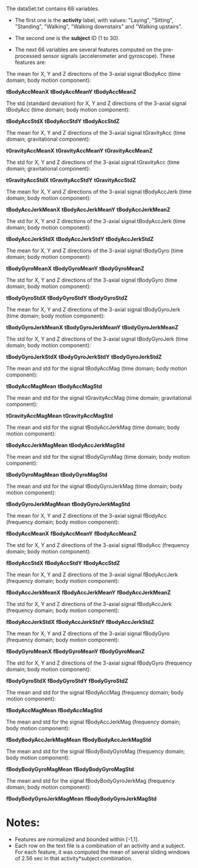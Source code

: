 The dataSet.txt contains 68 variables.

* The first one is the **activity** label, with values: "Laying", "Sitting", "Standing", "Walking", "Walking downstairs" and
"Walking upstairs".

* The second one is the **subject** ID (1 to 30). 

* The next 66 variables are several features computed on the pre-processed sensor signals (accelerometer and gyroscope). These features are:

The mean for X, Y and Z directions of the 3-axial signal tBodyAcc (time domain; body motion component):

**tBodyAccMeanX**
**tBodyAccMeanY**
**tBodyAccMeanZ**

The std (standard deviation) for X, Y and Z directions of the 3-axial signal tBodyAcc (time domain; body motion component):

**tBodyAccStdX**
**tBodyAccStdY**
**tBodyAccStdZ**

The mean for X, Y and Z directions of the 3-axial signal tGravityAcc (time domain; gravitational component):

**tGravityAccMeanX**
**tGravityAccMeanY**
**tGravityAccMeanZ**

The std for X, Y and Z directions of the 3-axial signal tGravityAcc (time domain; gravitational component):

**tGravityAccStdX**
**tGravityAccStdY**
**tGravityAccStdZ**

The mean for X, Y and Z directions of the 3-axial signal tBodyAccJerk (time domain; body motion component):

**tBodyAccJerkMeanX**
**tBodyAccJerkMeanY**
**tBodyAccJerkMeanZ**

The std for X, Y and Z directions of the 3-axial signal tBodyAccJerk (time domain; body motion component):

**tBodyAccJerkStdX**
**tBodyAccJerkStdY**
**tBodyAccJerkStdZ**

The mean for X, Y and Z directions of the 3-axial signal tBodyGyro (time domain; body motion component):

**tBodyGyroMeanX**
**tBodyGyroMeanY**
**tBodyGyroMeanZ**

The std for X, Y and Z directions of the 3-axial signal tBodyGyro (time domain; body motion component):

**tBodyGyroStdX**
**tBodyGyroStdY**
**tBodyGyroStdZ**

The mean for X, Y and Z directions of the 3-axial signal tBodyGyroJerk (time domain; body motion component):

**tBodyGyroJerkMeanX**
**tBodyGyroJerkMeanY**
**tBodyGyroJerkMeanZ**

The std for X, Y and Z directions of the 3-axial signal tBodyGyroJerk (time domain; body motion component):

**tBodyGyroJerkStdX**
**tBodyGyroJerkStdY**
**tBodyGyroJerkStdZ**

The mean and std for the signal tBodyAccMag (time domain; body motion component):

**tBodyAccMagMean**
**tBodyAccMagStd**

The mean and std for the signal tGravityAccMag (time domain; gravitational component):

**tGravityAccMagMean**
**tGravityAccMagStd**

The mean and std for the signal tBodyAccJerkMag (time domain; body motion component):

**tBodyAccJerkMagMean**
**tBodyAccJerkMagStd**

The mean and std for the signal tBodyGyroMag (time domain; body motion component):

**tBodyGyroMagMean**
**tBodyGyroMagStd**

The mean and std for the signal tBodyGyroJerkMag (time domain; body motion component):

**tBodyGyroJerkMagMean**
**tBodyGyroJerkMagStd**

The mean for X, Y and Z directions of the 3-axial signal fBodyAcc (frequency domain; body motion component):

**fBodyAccMeanX**
**fBodyAccMeanY**
**fBodyAccMeanZ**

The std for X, Y and Z directions of the 3-axial signal fBodyAcc (frequency domain; body motion component):

**fBodyAccStdX**
**fBodyAccStdY**
**fBodyAccStdZ**

The mean for X, Y and Z directions of the 3-axial signal fBodyAccJerk (frequency domain; body motion component):

**fBodyAccJerkMeanX**
**fBodyAccJerkMeanY**
**fBodyAccJerkMeanZ**

The std for X, Y and Z directions of the 3-axial signal fBodyAccJerk (frequency domain; body motion component):

**fBodyAccJerkStdX**
**fBodyAccJerkStdY**
**fBodyAccJerkStdZ**

The mean for X, Y and Z directions of the 3-axial signal fBodyGyro (frequency domain; body motion component):

**fBodyGyroMeanX**
**fBodyGyroMeanY**
**fBodyGyroMeanZ**

The std for X, Y and Z directions of the 3-axial signal fBodyGyro (frequency domain; body motion component):

**fBodyGyroStdX**
**fBodyGyroStdY**
**fBodyGyroStdZ**

The mean and std for the signal fBodyAccMag (frequency domain; body motion component):

**fBodyAccMagMean**
**fBodyAccMagStd**

The mean and std for the signal fBodyAccJerkMag (frequency domain; body motion component):

**fBodyBodyAccJerkMagMean**
**fBodyBodyAccJerkMagStd**

The mean and std for the signal fBodyBodyGyroMag (frequency domain; body motion component):

**fBodyBodyGyroMagMean**
**fBodyBodyGyroMagStd**

The mean and std for the signal fBodyBodyGyroJerkMag (frequency domain; body motion component):

**fBodyBodyGyroJerkMagMean**
**fBodyBodyGyroJerkMagStd**

Notes: 
======
- Features are normalized and bounded within [-1,1].
- Each row on the text file is a combination of an activity and a subject. For each feature, it was computed the mean of several sliding windows of 2.56 sec in
that activity*subject combination.